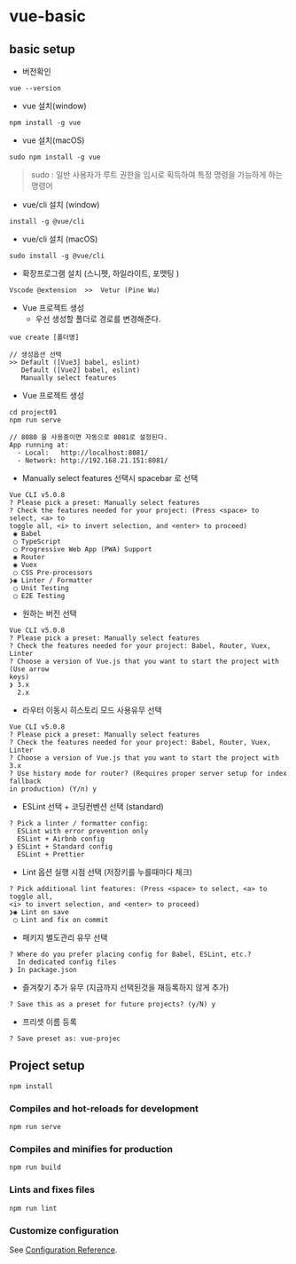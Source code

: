# vue-basic

## basic setup

-   버전확인

```
vue --version
```

-   vue 설치(window)

```
npm install -g vue
```

-   vue 설치(macOS)

```
sudo npm install -g vue
```

> sudo : 일반 사용자가 루트 권한을 임시로 획득하여 특정 명령을 가능하게 하는 명령어

-   vue/cli 설치 (window)

```
install -g @vue/cli

```

-   vue/cli 설치 (macOS)

```
sudo install -g @vue/cli
```

-   확장프로그램 설치 (스니펫, 하일라이트, 포맷팅 )

```
Vscode @extension  >>  Vetur (Pine Wu)
```

-   Vue 프로젝트 생성
    -   우선 생성할 폴더로 경로를 변경해준다.

```
vue create [폴더명]

// 생성옵션 선택
>> Default ([Vue3] babel, eslint)
   Default ([Vue2] babel, eslint)
   Manually select features
```

-   Vue 프로젝트 생성

```
cd project01
npm run serve

// 8080 을 사용중이면 자동으로 8081로 설정된다.
App running at:
  - Local:   http://localhost:8081/
  - Network: http://192.168.21.151:8081/
```

-   Manually select features 선택시 spacebar 로 선택

```
Vue CLI v5.0.8
? Please pick a preset: Manually select features
? Check the features needed for your project: (Press <space> to select, <a> to
toggle all, <i> to invert selection, and <enter> to proceed)
 ◉ Babel
 ◯ TypeScript
 ◯ Progressive Web App (PWA) Support
 ◉ Router
 ◉ Vuex
 ◯ CSS Pre-processors
❯◉ Linter / Formatter
 ◯ Unit Testing
 ◯ E2E Testing

```

-   원하는 버전 선택

```
Vue CLI v5.0.8
? Please pick a preset: Manually select features
? Check the features needed for your project: Babel, Router, Vuex, Linter
? Choose a version of Vue.js that you want to start the project with (Use arrow
keys)
❯ 3.x
  2.x

```

-   라우터 이동시 히스토리 모드 사용유무 선택

```
Vue CLI v5.0.8
? Please pick a preset: Manually select features
? Check the features needed for your project: Babel, Router, Vuex, Linter
? Choose a version of Vue.js that you want to start the project with 3.x
? Use history mode for router? (Requires proper server setup for index fallback
in production) (Y/n) y

```

-   ESLint 선택 + 코딩컨벤션 선택 (standard)

```
? Pick a linter / formatter config:
  ESLint with error prevention only
  ESLint + Airbnb config
❯ ESLint + Standard config
  ESLint + Prettier

```

-   Lint 옵션 실행 시점 선택 (저장키를 누를때마다 체크)

```
? Pick additional lint features: (Press <space> to select, <a> to toggle all,
<i> to invert selection, and <enter> to proceed)
❯◉ Lint on save
 ◯ Lint and fix on commit

```

-   패키지 별도관리 유무 선택

```
? Where do you prefer placing config for Babel, ESLint, etc.?
  In dedicated config files
❯ In package.json

```

-   즐겨찾기 추가 유무 (지금까지 선택된것을 재등록하지 않게 추가)

```
? Save this as a preset for future projects? (y/N) y

```

-   프리셋 이름 등록

```
? Save preset as: vue-projec

```

## Project setup

```
npm install
```

### Compiles and hot-reloads for development

```
npm run serve
```

### Compiles and minifies for production

```
npm run build
```

### Lints and fixes files

```
npm run lint
```

### Customize configuration

See [Configuration Reference](https://cli.vuejs.org/config/).
